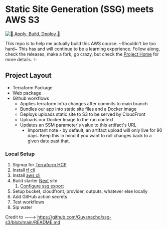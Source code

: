# Static Site Generation (SSG) meets AWS S3

[![🌱 Apply, Build, Deploy 🌿](https://github.com/Guysnacho/ssg-s3/actions/workflows/main.yml/badge.svg)](https://github.com/Guysnacho/ssg-s3/actions/workflows/main.yml)

This repo is to help me actually build this AWS course. ~Shouldn't be too hard~ This has and will continue to be a learning experience. Follow along, check the releases, make a fork, go crazy, but check the [Project Home](https://blackbelt-init.notion.site/) for more details. ✨

## Project Layout

- Terraform Package
- Web package
- Github workflows
  - Applies terraform infra changes after commits to main branch
  - Bundles our app into static site files and a Docker image
  - Deploys uploads static site to S3 to be served by CloudFront
  - Uploads our Docker Image to the run context
  - Updates an SSM parameter's value to this artifact's URL
    - Important note - by default, an artifact upload will only live for 90 days. Keep this in mind if you want to roll changes back to a given date past that.

### Local Setup

1. Signup for [Terraform HCP](https://app.terraform.io/public/signup/account)
2. Install [tf cli](https://developer.hashicorp.com/terraform/tutorials/aws-get-started/install-cli)
3. Install [aws cli](https://docs.aws.amazon.com/cli/latest/userguide/getting-started-install.html)
4. Build starter [Next](https://nextjs.org/) site
   1. [Configure ssg export](https://nextjs.org/docs/pages/building-your-application/deploying/static-exports)
5. Setup bucket, cloudfront, provider, outputs, whatever else locally
6. Add GitHub action secrets
7. Test workflows
8. Sip water

Credit to ---> https://github.com/Guysnacho/ssg-s3/blob/main/README.md
